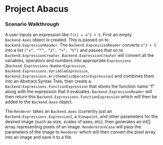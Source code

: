 # Project Abacus

### Scenario Walkthrough

A user inputs an expression like `f(x) = x^2 + 5`. First an empty `Backend.Axes` object is created. This is passed on to `Backend.ExpressionReader`. The `Backend.ExpressionReader` converts `x^2 + 5` into a list `[“x”, “^”, “2”, “+”, “5”]` and passes that on to `Backend.ExpressionCreator`. `Backend.ExpressionCreator` will convert all the variables, operators and numbers into appropriate `Expressions` (`Backend.Expressions.NumberExpression`, `Backend.Expressions.VariableExpression`, `Backend.Expressions.ArithemeticOperatorExpression`) and combines them into an Abstract Syntax Tree, then create a `Backend.Expressions.FunctionExpression` that stores the function name “f” along with the expression that it evaluates. `Backend.ExpressionReader` will then return this `Backend.Expressions.FunctionExpression` which will then be added to the `Backend.Axes` object.

The `Renderer` takes an `Backend.Axes` (currently just an `Backend.Expressions.Expression`), a `Viewpoint`, and other parameters for the desired image (such as size, scales of axes, etc), then generates an int[] array representing pixels of an image. `RendererUseCase` will pass the parameters of the image to `Renderer` which will then convert the pixel array into an image and save it to a file.

